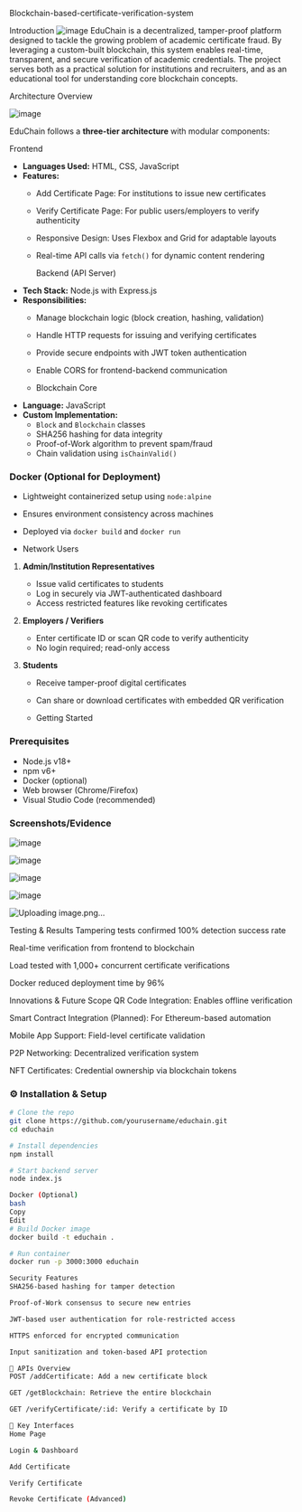  Blockchain-based-certificate-verification-system

Introduction
![image](https://github.com/user-attachments/assets/b3614241-7951-4a8f-a4dc-de6a2a93157d)
EduChain is a decentralized, tamper-proof platform designed to tackle the growing problem of academic certificate fraud. By leveraging a custom-built blockchain, this system enables real-time, transparent, and secure verification of academic credentials. The project serves both as a practical solution for institutions and recruiters, and as an educational tool for understanding core blockchain concepts.

Architecture Overview


![image](https://github.com/user-attachments/assets/043bdee7-3d66-467c-9424-11d9e346adb8)

EduChain follows a **three-tier architecture** with modular components:

Frontend
- **Languages Used:** HTML, CSS, JavaScript
- **Features:**
  - Add Certificate Page: For institutions to issue new certificates
  - Verify Certificate Page: For public users/employers to verify authenticity
  - Responsive Design: Uses Flexbox and Grid for adaptable layouts
  - Real-time API calls via `fetch()` for dynamic content rendering
 
    Backend (API Server)
- **Tech Stack:** Node.js with Express.js
- **Responsibilities:**
  - Manage blockchain logic (block creation, hashing, validation)
  - Handle HTTP requests for issuing and verifying certificates
  - Provide secure endpoints with JWT token authentication
  - Enable CORS for frontend-backend communication
 
  - Blockchain Core
- **Language:** JavaScript
- **Custom Implementation:**
  - `Block` and `Blockchain` classes
  - SHA256 hashing for data integrity
  - Proof-of-Work algorithm to prevent spam/fraud
  - Chain validation using `isChainValid()`

###  Docker (Optional for Deployment)
- Lightweight containerized setup using `node:alpine`
- Ensures environment consistency across machines
- Deployed via `docker build` and `docker run`

- Network Users

1. **Admin/Institution Representatives**
   - Issue valid certificates to students
   - Log in securely via JWT-authenticated dashboard
   - Access restricted features like revoking certificates

2. **Employers / Verifiers**
   - Enter certificate ID or scan QR code to verify authenticity
   - No login required; read-only access

3. **Students**
   - Receive tamper-proof digital certificates
   - Can share or download certificates with embedded QR verification
  
   - Getting Started

###  Prerequisites

- Node.js v18+
- npm v6+
- Docker (optional)
- Web browser (Chrome/Firefox)
- Visual Studio Code (recommended)

###  Screenshots/Evidence  

![image](https://github.com/user-attachments/assets/24c8c4c8-efee-454c-aa7a-bf8824823035)

![image](https://github.com/user-attachments/assets/3162db1d-a2e8-4fdc-89df-5ab9de36db29)

![image](https://github.com/user-attachments/assets/bf1c61e1-1ec9-492c-8bde-a38c41e0c6bf)

![image](https://github.com/user-attachments/assets/36bfe797-2bf8-4d67-bc1a-b589a5cf76df)

![Uploading image.png…]()





 Testing & Results
Tampering tests confirmed 100% detection success rate

Real-time verification from frontend to blockchain

Load tested with 1,000+ concurrent certificate verifications

Docker reduced deployment time by 96%

 Innovations & Future Scope
QR Code Integration: Enables offline verification

Smart Contract Integration (Planned): For Ethereum-based automation

Mobile App Support: Field-level certificate validation

P2P Networking: Decentralized verification system

NFT Certificates: Credential ownership via blockchain tokens

### ⚙️ Installation & Setup

```bash
# Clone the repo
git clone https://github.com/yourusername/educhain.git
cd educhain

# Install dependencies
npm install

# Start backend server
node index.js

Docker (Optional)
bash
Copy
Edit
# Build Docker image
docker build -t educhain .

# Run container
docker run -p 3000:3000 educhain

Security Features
SHA256-based hashing for tamper detection

Proof-of-Work consensus to secure new entries

JWT-based user authentication for role-restricted access

HTTPS enforced for encrypted communication

Input sanitization and token-based API protection

🔄 APIs Overview
POST /addCertificate: Add a new certificate block

GET /getBlockchain: Retrieve the entire blockchain

GET /verifyCertificate/:id: Verify a certificate by ID

📸 Key Interfaces
Home Page

Login & Dashboard

Add Certificate

Verify Certificate

Revoke Certificate (Advanced)
